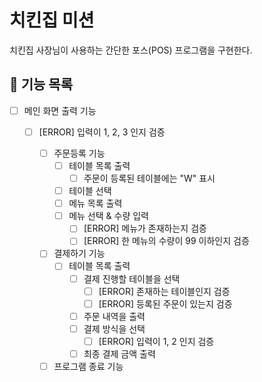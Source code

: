 # 치킨집 미션

치킨집 사장님이 사용하는 간단한 포스(POS) 프로그램을 구현한다.

## 🚀 기능 목록

- [ ] 메인 화면 출력 기능
    - [ ] [ERROR] 입력이 1, 2, 3 인지 검증

        - [ ] 주문등록 기능
            - [ ] 테이블 목록 출력
                - [ ] 주문이 등록된 테이블에는 "W" 표시
            - [ ] 테이블 선택
            - [ ] 메뉴 목록 출력
            - [ ] 메뉴 선택 & 수량 입력
                - [ ] [ERROR] 메뉴가 존재하는지 검증
                - [ ] [ERROR] 한 메뉴의 수량이 99 이하인지 검증

        - [ ] 결제하기 기능
            - [ ] 테이블 목록 출력
                - [ ] 결제 진행할 테이블을 선택
                    - [ ] [ERROR] 존재하는 테이블인지 검증
                    - [ ] [ERROR] 등록된 주문이 있는지 검증
                - [ ] 주문 내역을 출력
                - [ ] 결제 방식을 선택
                    - [ ] [ERROR] 입력이 1, 2 인지 검증
                - [ ] 최종 결제 금액 출력

        - [ ] 프로그램 종료 기능
